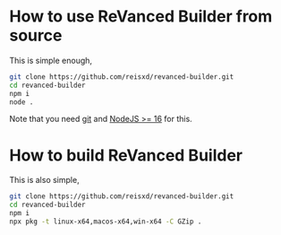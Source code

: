 # How to use ReVanced Builder from source

This is simple enough,

```bash
git clone https://github.com/reisxd/revanced-builder.git
cd revanced-builder
npm i
node .
```

Note that you need [git](https://git-scm.com/downloads) and [NodeJS >= 16](https://nodejs.org/en/) for this.

# How to build ReVanced Builder

This is also simple,

```bash
git clone https://github.com/reisxd/revanced-builder.git
cd revanced-builder
npm i
npx pkg -t linux-x64,macos-x64,win-x64 -C GZip .
``` 